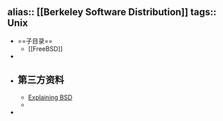 alias:: [[Berkeley Software Distribution]]
tags:: Unix
---

- ==子目录==
	- [[FreeBSD]]
-
- ## 第三方资料
	- [Explaining BSD](https://docs.freebsd.org/en/articles/explaining-bsd/)
	-
-
